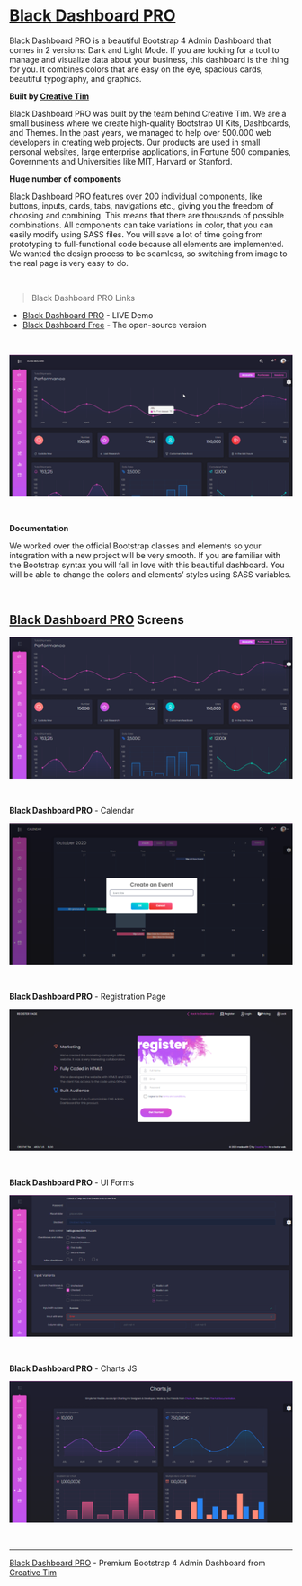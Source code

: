 # [Black Dashboard PRO](https://appseed.us/black-dashboard)

Black Dashboard PRO is a beautiful Bootstrap 4 Admin Dashboard that comes in 2 versions: Dark and Light Mode. If you are looking for a tool to manage and visualize data about your business, this dashboard is the thing for you. It combines colors that are easy on the eye, spacious cards, beautiful typography, and graphics.

**Built by [Creative Tim](https://appseed.us/agency/creative-tim)**

Black Dashboard PRO was built by the team behind Creative Tim. We are a small business where we create high-quality Bootstrap UI Kits, Dashboards, and Themes. In the past years, we managed to help over 500.000 web developers in creating web projects. Our products are used in small personal websites, large enterprise applications, in Fortune 500 companies, Governments and Universities like MIT, Harvard or Stanford.

**Huge number of components**

Black Dashboard PRO features over 200 individual components, like buttons, inputs, cards, tabs, navigations etc., giving you the freedom of choosing and combining. This means that there are thousands of possible combinations. All components can take variations in color, that you can easily modify using SASS files. You will save a lot of time going from prototyping to full-functional code because all elements are implemented. We wanted the design process to be seamless, so switching from image to the real page is very easy to do.

<br />

> Black Dashboard PRO Links

- [Black Dashboard PRO](https://demos.creative-tim.com/marketplace/black-dashboard-pro/examples/dashboard.html) - LIVE Demo
- [Black Dashboard Free](https://www.creative-tim.com/product/black-dashboard?AFFILIATE=128200) - The open-source version


<br />

![Black Dashboard PRO - Premium Bootstrap 4 Admin Dashboard, animated presentation.](https://raw.githubusercontent.com/admin-dashboards/black-dashboard-pro/main/media/black-dashboard-pro-intro.gif)

<br />

**Documentation**

We worked over the official Bootstrap classes and elements so your integration with a new project will be very smooth. If you are familiar with the Bootstrap syntax you will fall in love with this beautiful dashboard. You will be able to change the colors and elements’ styles using SASS variables. 

<br />

## [Black Dashboard PRO](https://appseed.us/black-dashboard) Screens

![Black Dashboard PRO - Main Dashboard Screen.](https://raw.githubusercontent.com/admin-dashboards/black-dashboard-pro/main/media/black-dashboard-pro-screen.png)

<br />

**Black Dashboard PRO** - Calendar

![Black Dashboard PRO - Charts JS.](https://raw.githubusercontent.com/admin-dashboards/black-dashboard-pro/main/media/black-dashboard-pro-screen-calendar.png)

<br />

**Black Dashboard PRO** - Registration Page

![Black Dashboard PRO - Registration Page.](https://raw.githubusercontent.com/admin-dashboards/black-dashboard-pro/main/media/black-dashboard-pro-screen-register.png)

<br />

**Black Dashboard PRO** - UI Forms

![Black Dashboard PRO - UI Forms.](https://raw.githubusercontent.com/admin-dashboards/black-dashboard-pro/main/media/black-dashboard-pro-screen-forms.png)

<br />

**Black Dashboard PRO** - Charts JS

![Black Dashboard PRO - Charts JS.](https://raw.githubusercontent.com/admin-dashboards/black-dashboard-pro/main/media/black-dashboard-pro-screen-charts.png)

<br />

---
[Black Dashboard PRO](https://appseed.us/black-dashboard) - Premium Bootstrap 4 Admin Dashboard from [Creative Tim](https://appseed.us/agency/creative-tim)
